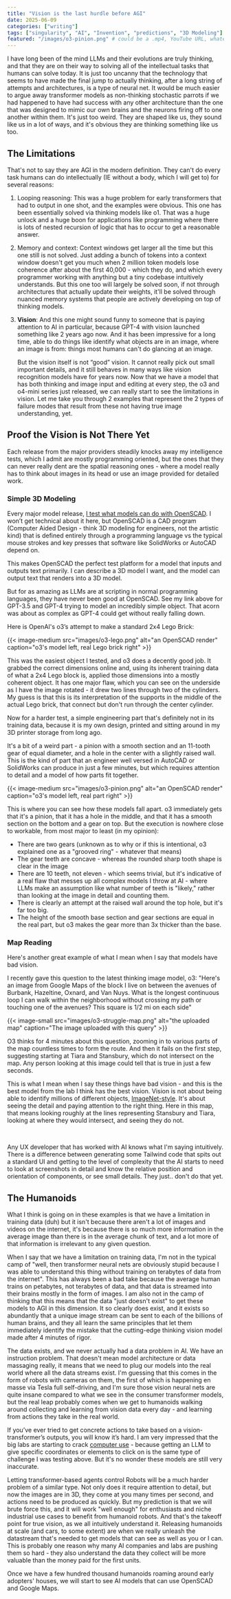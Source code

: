 ```yaml
---
title: "Vision is the last hurdle before AGI"
date: 2025-06-09
categories: ["writing"]
tags: ["singularity", "AI", "Invention", "predictions", "3D Modeling"]
featured: "/images/o3-pinion.png" # could be a .mp4, YouTube URL, whatever
---
```


I have long been of the mind LLMs and their evolutions are truly thinking, and that they are on their way to solving all of the intellectual tasks that humans can solve today. It is just too uncanny that the technology that seems to have made the final jump to actually thinking, after a long string of attempts and architectures, is a type of neural net. It would be much easier to argue away transformer models as non-thinking stochastic parrots if we had happened to have had success with any other architecture than the one that was designed to mimic our own brains and the neurons firing off to one another within them. It's just too weird. They are shaped like us, they sound like us in a lot of ways, and it's obvious they are thinking something like us too.

## The Limitations

That's not to say they are AGI in the modern definition. They can't do every task humans can do intellectually (IE without a body, which I will get to) for several reasons:

1. Looping reasoning:
   This was a huge problem for early transformers that had to output in one shot, and the examples were obvious. This one has been essentially solved via thinking models like o1. That was a huge unlock and a huge boon for applications like programming where there is lots of nested recursion of logic that has to occur to get a reasonable answer.

2. Memory and context:
   Context windows get larger all the time but this one still is not solved. Just adding a bunch of tokens into a context window doesn't get you much when 2 million token models lose coherence after about the first 40,000 - which they do, and which every programmer working with anything but a tiny codebase intuitively understands. But this one too will largely be solved soon, if not through architectures that actually update their weights, it'll be solved through nuanced memory systems that people are actively developing on top of thinking models.

3. **Vision**:
   And this one might sound funny to someone that is paying attention to AI in particular, because GPT-4 with vision launched something like 2 years ago now. And it has been impressive for a long time, able to do things like identify what objects are in an image, where an image is from: things most humans can't do glancing at an image.

   But the vision itself is not “good” vision. It cannot really pick out small important details, and it still behaves in many ways like vision recognition models have for years now. Now that we have a model that has both thinking and image input and editing at every step, the o3 and o4-mini series just released, we can really start to see the limitations in vision. Let me take you through 2 examples that represent the 2 types of failure modes that result from these not having true image understanding, yet.

## Proof the Vision is Not There Yet

Each release from the major providers steadily knocks away my intelligence tests, which I admit are mostly programming oriented, but the ones that they can never really dent are the spatial reasoning ones - where a model really has to think about images in its head or use an image provided for detailed work.

### Simple 3D Modeling

Every major model release, [I test what models can do with OpenSCAD](/3d-modeling-with-ai). I won’t get technical about it here, but OpenSCAD is a CAD program (Computer Aided Design - think 3D modeling for engineers, not the artistic kind) that is defined entirely through a programming language vs the typical mouse strokes and key presses that software like SolidWorks or AutoCAD depend on.

This makes OpenSCAD the perfect test platform for a model that inputs and outputs text primarily. I can describe a 3D model I want, and the model can output text that renders into a 3D model.

But for as amazing as LLMs are at scripting in normal programming languages, they have never been good at OpenSCAD. See my link above for GPT-3.5 and GPT-4 trying to model an incredibly simple object. That acorn was about as complex as GPT-4 could get without really falling down.

Here is OpenAI's o3’s attempt to make a standard 2x4 Lego Brick:

{{< image-medium
    src="images/o3-lego.png"
    alt="an OpenSCAD render"
    caption="o3's model left, real Lego brick right" >}}

This was the easiest object I tested, and o3 does a decently good job. It grabbed the correct dimensions online and, using its inherent training data of what a 2x4 Lego block is, applied those dimensions into a mostly coherent object. It has one major flaw, which you can see on the underside as I have the image rotated - it drew two lines through two of the cylinders. My guess is that this is its interpretation of the supports in the middle of the actual Lego brick, that connect but don't run through the center cylinder.

Now for a harder test, a simple engineering part that's definitely not in its training data, because it is my own design, printed and sitting around in my 3D printer storage from long ago.

It's a bit of a weird part - a pinion with a smooth section and an 11-tooth gear of equal diameter, and a hole in the center with a slightly raised wall. This is the kind of part that an engineer well versed in AutoCAD or SolidWorks can produce in just a few minutes, but which requires attention to detail and a model of how parts fit together.

{{< image-medium
    src="images/o3-pinion.png"
    alt="an OpenSCAD render"
    caption="o3's model left, real part right" >}}

This is where you can see how these models fall apart. o3 immediately gets that it's a pinion, that it has a hole in the middle, and that it has a smooth section on the bottom and a gear on top. But the execution is nowhere close to workable, from most major to least (in my opinion):

- There are two gears (unknown as to why or if this is intentional, o3 explained one as a "grooved ring" - whatever that means)
- The gear teeth are concave - whereas the rounded sharp tooth shape is clear in the image
- There are 10 teeth, not eleven - which seems trivial, but it's indicative of a real flaw that messes up all complex models I throw at AI - where LLMs make an assumption like what number of teeth is "likely," rather than looking at the image in detail and counting them.
- There is clearly an attempt at the raised wall around the top hole, but it's far too big.
- The height of the smooth base section and gear sections are equal in the real part, but o3 makes the gear more than 3x thicker than the base.

### Map Reading

Here's another great example of what I mean when I say that models have bad vision.

I recently gave this question to the latest thinking image model, o3: "Here's an image from Google Maps of the block I live on between the avenues of Burbank, Hazeltine, Oxnard, and Van Nuys. What is the longest continuous loop I can walk within the neighborhood without crossing my path or touching one of the avenues? This square is 1/2 mi on each side"

{{< image-small
    src="images/o3-struggle-map.png"
    alt="the uploaded map"
    caption="The image uploaded with this query" >}}

O3 thinks for 4 minutes about this question, zooming in to various parts of the map countless times to form the route. And then it fails on the first step, suggesting starting at Tiara and Stansbury, which do not intersect on the map. Any person looking at this image could tell that is true in just a few seconds.

This is what I mean when I say these things have bad vision - and this is the best model from the lab I think has the best vision. Vision is not about being able to identify millions of different objects, [ImageNet-style](https://www.image-net.org/). It's about seeing the detail and paying attention to the right thing. Here in this map, that means looking roughly at the lines representing Stansbury and Tiara, looking at where they would intersect, and seeing they do not.

&nbsp;

Any UX developer that has worked with AI knows what I'm saying intuitively. There is a difference between generating some Tailwind code that spits out a standard UI and getting to the level of complexity that the AI starts to need to look at screenshots in detail and know the relative position and orientation of components, or see small details. They just.. don't do that yet.

## The Humanoids

What I think is going on in these examples is that we have a limitation in training data (duh) but it isn't because there aren't a lot of images and videos on the internet, it's because there is so much more information in the average image than there is in the average chunk of text, and a lot more of that information is irrelevant to any given question.

When I say that we have a limitation on training data, I'm not in the typical camp of "well, then transformer neural nets are obviously stupid because I was able to understand this thing without training on terabytes of data from the internet". This has always been a bad take because the average human trains on petabytes, not terabytes of data, and that data is streamed into their brains mostly in the form of images. I am also not in the camp of thinking that this means that the data "just doesn't exist" to get these models to AGI in this dimension. It so clearly does exist, and it exists so abundantly that a unique image stream can be sent to each of the billions of human brains, and they all learn the same principles that let them immediately identify the mistake that the cutting-edge thinking vision model made after 4 minutes of rigor.

The data exists, and we never actually had a data problem in AI. We have an instruction problem. That doesn't mean model architecture or data massaging really, it means that we need to plug our models into the real world where all the data streams exist. I'm guessing that this comes in the form of robots with cameras on them, the first of which is happening en masse via Tesla full self-driving, and I'm sure those vision neural nets are quite insane compared to what we see in the consumer transformer models, but the real leap probably comes when we get to humanoids walking around collecting and learning from vision data every day - and learning from actions they take in the real world.

If you’ve ever tried to get concrete actions to take based on a vision-transformer’s outputs, you will know it’s hard. I am very impressed that the big labs are starting to crack [computer use](https://docs.anthropic.com/en/docs/agents-and-tools/computer-use) - because getting an LLM to give specific coordinates or elements to click on is the same type of challenge I was testing above. But it's no wonder these models are still very inaccurate.

Letting transformer-based agents control Robots will be a much harder problem of a similar type. Not only does it require attention to detail, but now the images are in 3D, they come at you many times per second, and actions need to be produced as quickly. But my prediction is that we will brute force this, and it will work "well enough" for enthusiasts and niche industrial use cases to benefit from humanoid robots. And that's the takeoff point for true vision, as we all intuitively understand it. Releasing humanoids at scale (and cars, to some extent) are when we really unleash the datastream that's needed to get models that can see as well as you or I can. This is probably one reason why many AI companies and labs are pushing them so hard - they also understand the data they collect will be more valuable than the money paid for the first units.

Once we have a few hundred thousand humanoids roaming around early adopters' houses, we will start to see AI models that can use OpenSCAD and Google Maps.

